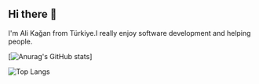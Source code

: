 ## Hi there 👋

I'm Ali Kağan from Türkiye.I really enjoy software development and helping people.

[![Anurag's GitHub stats](https://github-readme-stats.vercel.app/api?username=alikaganuyanikk&icons=true&theme=radical)]

![Top Langs](https://github-readme-stats.vercel.app/api/top-langs/?username=alikaganuyanikk&layout=compact)

